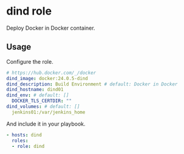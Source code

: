 # dind role

Deploy Docker in Docker container.

## Usage

Configure the role.

```yml
# https://hub.docker.com/_/docker
dind_image: docker:24.0.5-dind
dind_description: Build Environment # default: Docker in Docker
dind_hostname: dind01
dind_env: # default: []
  DOCKER_TLS_CERTDIR: ""
dind_volumes: # default: []
  jenkins01:/var/jenkins_home
```

And include it in your playbook.

```yml
- hosts: dind
  roles:
  - role: dind
```
